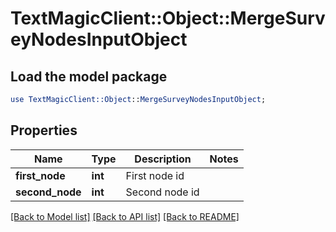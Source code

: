 # TextMagicClient::Object::MergeSurveyNodesInputObject

## Load the model package
```perl
use TextMagicClient::Object::MergeSurveyNodesInputObject;
```

## Properties
Name | Type | Description | Notes
------------ | ------------- | ------------- | -------------
**first_node** | **int** | First node id | 
**second_node** | **int** | Second node id | 

[[Back to Model list]](../README.md#documentation-for-models) [[Back to API list]](../README.md#documentation-for-api-endpoints) [[Back to README]](../README.md)


